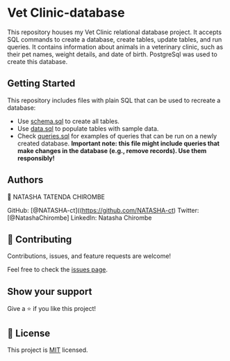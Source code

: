 # Vet Clinic-database
This repository houses my Vet Clinic relational database project. It accepts SQL commands to create a database, create tables, update tables, and run queries. It contains information about animals in a veterinary clinic, such as their pet names, weight details, and date of birth. PostgreSql was used to create this database.

## Getting Started

This repository includes files with plain SQL that can be used to recreate a database:

- Use [schema.sql](./schema.sql) to create all tables.
- Use [data.sql](./data.sql) to populate tables with sample data.
- Check [queries.sql](./queries.sql) for examples of queries that can be run on a newly created database. **Important note: this file might include queries that make changes in the database (e.g., remove records). Use them responsibly!**


## Authors

👤 NATASHA TATENDA CHIROMBE

GitHub: [@NATASHA-ct]((https://github.com/NATASHA-ct)
Twitter: [@NatashaChirombe]
LinkedIn: Natasha Chirombe


## 🤝 Contributing

Contributions, issues, and feature requests are welcome!

Feel free to check the [issues page](../../issues/).

## Show your support

Give a ⭐️ if you like this project!

## 📝 License

This project is [MIT](./MIT.md) licensed.
